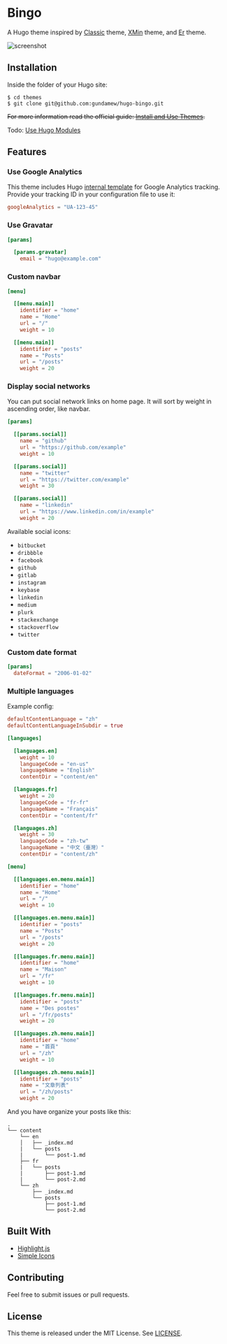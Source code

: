 # Bingo

A Hugo theme inspired by [Classic](https://themes.gohugo.io/hugo-classic/) theme, [XMin](https://themes.gohugo.io/hugo-xmin/) theme, and [Er](https://themes.gohugo.io/er/) theme.

![screenshot](https://github.com/gundamew/hugo-bingo/blob/master/images/screenshot.png)

## Installation

Inside the folder of your Hugo site:

```
$ cd themes
$ git clone git@github.com:gundamew/hugo-bingo.git
```

~~For more information read the official guide: [Install and Use Themes](https://gohugo.io/themes/installing-and-using-themes/).~~

Todo: [Use Hugo Modules](https://gohugo.io/hugo-modules/use-modules/)

## Features

### Use Google Analytics

This theme includes Hugo [internal template](https://gohugo.io/templates/internal/) for Google Analytics tracking. Provide your tracking ID in your configuration file to use it:

```toml
googleAnalytics = "UA-123-45"
```

### Use Gravatar

```toml
[params]

  [params.gravatar]
    email = "hugo@example.com"
```

### Custom navbar

```toml
[menu]

  [[menu.main]]
    identifier = "home"
    name = "Home"
    url = "/"
    weight = 10

  [[menu.main]]
    identifier = "posts"
    name = "Posts"
    url = "/posts"
    weight = 20
```

### Display social networks

You can put social network links on home page. It will sort by weight in ascending order, like navbar.

```toml
[params]

  [[params.social]]
    name = "github"
    url = "https://github.com/example"
    weight = 10

  [[params.social]]
    name = "twitter"
    url = "https://twitter.com/example"
    weight = 30

  [[params.social]]
    name = "linkedin"
    url = "https://www.linkedin.com/in/example"
    weight = 20
```

Available social icons:

* `bitbucket`
* `dribbble`
* `facebook`
* `github`
* `gitlab`
* `instagram`
* `keybase`
* `linkedin`
* `medium`
* `plurk`
* `stackexchange`
* `stackoverflow`
* `twitter`

### Custom date format

```toml
[params]
  dateFormat = "2006-01-02"
```

### Multiple languages

Example config:

```toml
defaultContentLanguage = "zh"
defaultContentLanguageInSubdir = true

[languages]

  [languages.en]
    weight = 10
    languageCode = "en-us"
    languageName = "English"
    contentDir = "content/en"

  [languages.fr]
    weight = 20
    languageCode = "fr-fr"
    languageName = "Français"
    contentDir = "content/fr"

  [languages.zh]
    weight = 30
    languageCode = "zh-tw"
    languageName = "中文（臺灣）"
    contentDir = "content/zh"

[menu]

  [[languages.en.menu.main]]
    identifier = "home"
    name = "Home"
    url = "/"
    weight = 10

  [[languages.en.menu.main]]
    identifier = "posts"
    name = "Posts"
    url = "/posts"
    weight = 20

  [[languages.fr.menu.main]]
    identifier = "home"
    name = "Maison"
    url = "/fr"
    weight = 10

  [[languages.fr.menu.main]]
    identifier = "posts"
    name = "Des postes"
    url = "/fr/posts"
    weight = 20

  [[languages.zh.menu.main]]
    identifier = "home"
    name = "首頁"
    url = "/zh"
    weight = 10

  [[languages.zh.menu.main]]
    identifier = "posts"
    name = "文章列表"
    url = "/zh/posts"
    weight = 20
```

And you have organize your posts like this:

```shell
.
└── content
    └── en
    │   ├── _index.md
    |   └── posts
    |       └── post-1.md
    ├── fr
    |   └── posts
    |       ├── post-1.md
    |       └── post-2.md
    └── zh
        ├── _index.md
        └── posts
            ├── post-1.md
            └── post-2.md
```

## Built With

* [Highlight.js](https://highlightjs.org/)
* [Simple Icons](https://simpleicons.org/)

## Contributing

Feel free to submit issues or pull requests.

## License

This theme is released under the MIT License. See [LICENSE](https://github.com/gundamew/hugo-bingo/blob/master/LICENSE).
